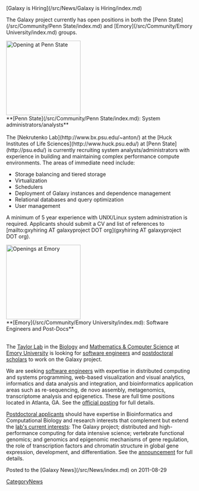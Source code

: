 <div class='newsItemHeader'>[Galaxy is Hiring](/src/News/Galaxy is Hiring/index.md)</div>

The Galaxy project currently has open positions in both the [Penn State](/src/Community/Penn State/index.md) and [Emory](/src/Community/Emory University/index.md) groups.

<div class='right'><a href='http://www.bx.psu.edu/~anton/'><img src="/src/Images/Logos/PennStateLogo.jpg" alt="Opening at Penn State" width="200" /></a></div>
**[Penn State](/src/Community/Penn State/index.md): System administrators/analysts**
<br /><br />
The [Nekrutenko Lab](http://www.bx.psu.edu/~anton/) at the [Huck Institutes of Life Sciences](http://www.huck.psu.edu/) at [Penn State](http://psu.edu/) is currently recruiting system analysts/administrators with experience in building and maintaining complex performance compute environments. The areas of immediate need include:

* Storage balancing and tiered storage
* Virtualization
* Schedulers
* Deployment of Galaxy instances and dependence management
* Relational databases and query optimization
* User management

A minimum of 5 year experience with UNIX/Linux system administration is required. Applicants should submit a CV and list of references to [mailto:gxyhiring AT galaxyproject DOT org](gxyhiring AT galaxyproject DOT org). 


<div class='right'><a href='http://bx.mathcs.emory.edu/joining/'><img src="/src/Images/Logos/EmoryLogo.jpg" alt="Openings at Emory" width="200" /></a></div>
**[Emory](/src/Community/Emory University/index.md): Software Engineers and Post-Docs**
<br /><br />

The [Taylor Lab](http://bx.mathcs.emory.edu/) in the [Biology](http://www.biology.emory.edu) and [Mathematics & Computer Science](http://www.mathcs.emory.edu) at [Emory University](http://emory.edu/) is looking for 
[software engineers](http://bx.mathcs.emory.edu/joining/sw/) and [postdoctoral scholars](http://bx.mathcs.emory.edu/joining/postdocs/) to work on the Galaxy project.  

We are seeking [software engineers](http://bx.mathcs.emory.edu/joining/sw/) with expertise in distributed computing and systems programming, web-based visualization and visual analytics, informatics and data analysis and integration, and bioinformatics application areas such as re-sequencing, de novo assembly, metagenomics, transcriptome analysis and epigenetics.  These are full time positions located in Atlanta, GA.  See the [official posting](http://bx.mathcs.emory.edu/joining/sw/) for full details.

[Postdoctoral applicants](http://bx.mathcs.emory.edu/joining/postdocs/) should have expertise in Bioinformatics and Computational Biology and research interests that complement but extend the [lab's current interests](http://bx.mathcs.emory.edu/research/): The Galaxy project; distributed and high-performance computing for data intensive science; vertebrate functional genomics; and genomics and epigenomic mechanisms of gene regulation, the role of transcription factors and chromatin structure in global gene expression, development, and differentiation.  See the [announcement](http://bx.mathcs.emory.edu/joining/postdocs/) for full details.

<div class='newsItemFooter'>Posted to the [Galaxy News](/src/News/index.md) on 2011-08-29</div>

[CategoryNews](/src/CategoryNews/index.md)

